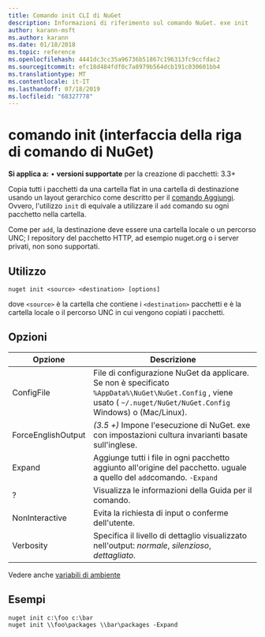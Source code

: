```yaml
---
title: Comando init CLI di NuGet
description: Informazioni di riferimento sul comando NuGet. exe init
author: karann-msft
ms.author: karann
ms.date: 01/18/2018
ms.topic: reference
ms.openlocfilehash: 4441dc3cc35a96736b51867c196313fc9ccfdac2
ms.sourcegitcommit: efc18d484fdf0c7a8979b564dcb191c030601bb4
ms.translationtype: MT
ms.contentlocale: it-IT
ms.lasthandoff: 07/18/2019
ms.locfileid: "68327778"
---
```

# <a name="init-command-nuget-cli"></a>comando init (interfaccia della riga di comando di NuGet)

**Si applica a:** &bullet; **versioni supportate** per la creazione di pacchetti: 3.3+

Copia tutti i pacchetti da una cartella flat in una cartella di destinazione usando un layout gerarchico come descritto per il [comando Aggiungi](cli-ref-add.md). Ovvero, l'utilizzo `init` di equivale a utilizzare il `add` comando su ogni pacchetto nella cartella.

Come per `add`, la destinazione deve essere una cartella locale o un percorso UNC; I repository del pacchetto HTTP, ad esempio nuget.org o i server privati, non sono supportati.

## <a name="usage"></a>Utilizzo

```cli
nuget init <source> <destination> [options]
```

dove `<source>` è la cartella che contiene i `<destination>` pacchetti e è la cartella locale o il percorso UNC in cui vengono copiati i pacchetti.

## <a name="options"></a>Opzioni

| Opzione | Descrizione |
| --- | --- |
| ConfigFile | File di configurazione NuGet da applicare. Se non è specificato `%AppData%\NuGet\NuGet.Config` , viene usato ( `~/.nuget/NuGet/NuGet.Config` Windows) o (Mac/Linux).|
| ForceEnglishOutput | *(3.5 +)* Impone l'esecuzione di NuGet. exe con impostazioni cultura invarianti basate sull'inglese. |
| Expand | Aggiunge tutti i file in ogni pacchetto aggiunto all'origine del pacchetto. uguale a quello del `add`comando. `-Expand` |
| ? | Visualizza le informazioni della Guida per il comando. |
| NonInteractive | Evita la richiesta di input o conferme dell'utente. |
| Verbosity | Specifica il livello di dettaglio visualizzato nell'output: *normale*, *silenzioso*, *dettagliato*. |

Vedere anche [variabili di ambiente](cli-ref-environment-variables.md)

## <a name="examples"></a>Esempi

```cli
nuget init c:\foo c:\bar
nuget init \\foo\packages \\bar\packages -Expand
```
